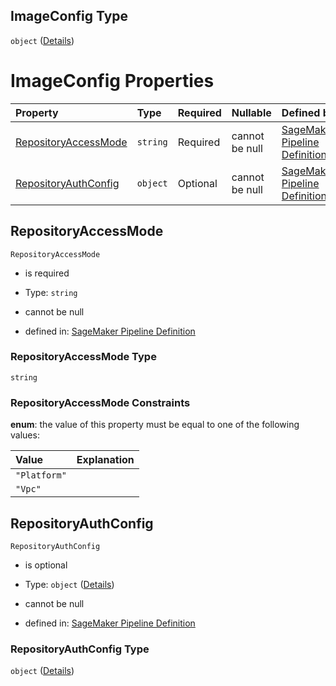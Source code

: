 ## ImageConfig Type

`object` ([Details](pipeline-definition-definitions-createmodelstep-properties-arguments-properties-containers-items-properties-imageconfig.md))

# ImageConfig Properties

| Property                                      | Type     | Required | Nullable       | Defined by                                                                                                                                                                                                                                                                                                                                                                                                                           |
| :-------------------------------------------- | :------- | :------- | :------------- | :----------------------------------------------------------------------------------------------------------------------------------------------------------------------------------------------------------------------------------------------------------------------------------------------------------------------------------------------------------------------------------------------------------------------------------- |
| [RepositoryAccessMode](#repositoryaccessmode) | `string` | Required | cannot be null | [SageMaker Pipeline Definition](pipeline-definition-definitions-createmodelstep-properties-arguments-properties-containers-items-properties-imageconfig-properties-repositoryaccessmode.md "https://github.com/jerrypeng7773/sagemaker-model-building-pipeline-definition-JSON-schema/schema/#/definitions/CreateModelStep/properties/Arguments/properties/Containers/items/properties/ImageConfig/properties/RepositoryAccessMode") |
| [RepositoryAuthConfig](#repositoryauthconfig) | `object` | Optional | cannot be null | [SageMaker Pipeline Definition](pipeline-definition-definitions-createmodelstep-properties-arguments-properties-containers-items-properties-imageconfig-properties-repositoryauthconfig.md "https://github.com/jerrypeng7773/sagemaker-model-building-pipeline-definition-JSON-schema/schema/#/definitions/CreateModelStep/properties/Arguments/properties/Containers/items/properties/ImageConfig/properties/RepositoryAuthConfig") |

## RepositoryAccessMode



`RepositoryAccessMode`

*   is required

*   Type: `string`

*   cannot be null

*   defined in: [SageMaker Pipeline Definition](pipeline-definition-definitions-createmodelstep-properties-arguments-properties-containers-items-properties-imageconfig-properties-repositoryaccessmode.md "https://github.com/jerrypeng7773/sagemaker-model-building-pipeline-definition-JSON-schema/schema/#/definitions/CreateModelStep/properties/Arguments/properties/Containers/items/properties/ImageConfig/properties/RepositoryAccessMode")

### RepositoryAccessMode Type

`string`

### RepositoryAccessMode Constraints

**enum**: the value of this property must be equal to one of the following values:

| Value        | Explanation |
| :----------- | :---------- |
| `"Platform"` |             |
| `"Vpc"`      |             |

## RepositoryAuthConfig



`RepositoryAuthConfig`

*   is optional

*   Type: `object` ([Details](pipeline-definition-definitions-createmodelstep-properties-arguments-properties-containers-items-properties-imageconfig-properties-repositoryauthconfig.md))

*   cannot be null

*   defined in: [SageMaker Pipeline Definition](pipeline-definition-definitions-createmodelstep-properties-arguments-properties-containers-items-properties-imageconfig-properties-repositoryauthconfig.md "https://github.com/jerrypeng7773/sagemaker-model-building-pipeline-definition-JSON-schema/schema/#/definitions/CreateModelStep/properties/Arguments/properties/Containers/items/properties/ImageConfig/properties/RepositoryAuthConfig")

### RepositoryAuthConfig Type

`object` ([Details](pipeline-definition-definitions-createmodelstep-properties-arguments-properties-containers-items-properties-imageconfig-properties-repositoryauthconfig.md))
